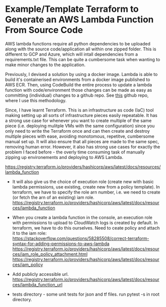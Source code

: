 # Example/Template Terraform to Generate an AWS Lambda Function From Source Code

AWS lambda functions require all python dependencies to be uploaded along with the source code/application all within one zipped folder. This is different to GCP and Azure, which will intall dependencies from a requirements.txt file. This can be quite a cumbersome task when wanting to make minor changes to the application.

Previously, I devised a solution by using a docker image. Lambda is able to build it's containerised environments from a docker image published to AWS ECR. Then, using CodeBuild the entire process to update a lambda function with code/environment those changes can be made as easy as committing (individual) changes to a github repo. See [this](https://github.com/jonathangosling/WebAPI) github repo, where I use this methodology.

Since, I have learnt Terraform. This is an infrastructure as code (IaC) tool making setting up all sorts of infrastructure pieces easily repeatable. It has a strong use case for whenever you want to create multiple of the same piece (i.e. deploying mulitple VMs with the same configuration) since you only need to write the Terraform once and can then create and destroy multiple pieces with ease, avoiding monotomous, repetitve, cumbersome manual set up. It will also ensure that all pieces are made to the same spec, removing human error. However, it also has strong use cases for exactly the problem I faced before - the overly time consuming task of manually zipping up environements and deploying to AWS Lambda.

https://registry.terraform.io/providers/hashicorp/aws/latest/docs/resources/lambda_function

- It will also give us the choice of execution role (create new with basic lambda permissions, use existing, create new from a policy template). In terraform, we have to specify the role arn number, i.e. we need to create (or fetch the arn of an existing) iam role.  https://registry.terraform.io/providers/hashicorp/aws/latest/docs/resources/lambda_function
- When you create a lambda function in the console, an execution role with permissions to upload to CloudWatch logs is created by default. In terraform, we have to do this ourselves. Need to ceate policy and attach it to the iam role: https://stackoverflow.com/questions/58285508/correct-terraform-syntax-for-adding-permissions-to-aws-lambda https://registry.terraform.io/providers/hashicorp/aws/latest/docs/resources/iam_role_policy_attachment.html https://registry.terraform.io/providers/hashicorp/aws/latest/docs/resources/iam_policy
- Add publicly accessible url. https://registry.terraform.io/providers/hashicorp/aws/latest/docs/resources/lambda_function_url

- tests directory - some unit tests for json and tf files. run pytest -s in root directory.

